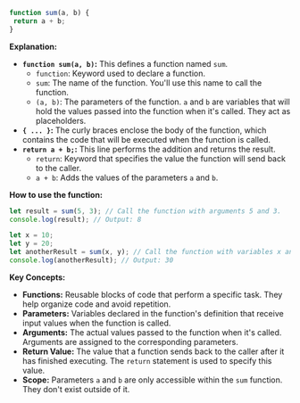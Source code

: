 ```javascript
function sum(a, b) {
 return a + b;
}
```

**Explanation:**

- **`function sum(a, b)`:** This defines a function named `sum`.
  - `function`: Keyword used to declare a function.
  - `sum`: The name of the function. You'll use this name to call the function.
  - `(a, b)`: The parameters of the function. `a` and `b` are variables that will hold the values passed into the function when it's called. They act as placeholders.
- **`{ ... }`:** The curly braces enclose the body of the function, which contains the code that will be executed when the function is called.
- **`return a + b;`:** This line performs the addition and returns the result.
  - `return`: Keyword that specifies the value the function will send back to the caller.
  - `a + b`: Adds the values of the parameters `a` and `b`.

**How to use the function:**

```javascript
let result = sum(5, 3); // Call the function with arguments 5 and 3.
console.log(result); // Output: 8

let x = 10;
let y = 20;
let anotherResult = sum(x, y); // Call the function with variables x and y.
console.log(anotherResult); // Output: 30
```

**Key Concepts:**

- **Functions:** Reusable blocks of code that perform a specific task. They help organize code and avoid repetition.
- **Parameters:** Variables declared in the function's definition that receive input values when the function is called.
- **Arguments:** The actual values passed to the function when it's called. Arguments are assigned to the corresponding parameters.
- **Return Value:** The value that a function sends back to the caller after it has finished executing. The `return` statement is used to specify this value.
- **Scope:** Parameters `a` and `b` are only accessible within the `sum` function. They don't exist outside of it.
